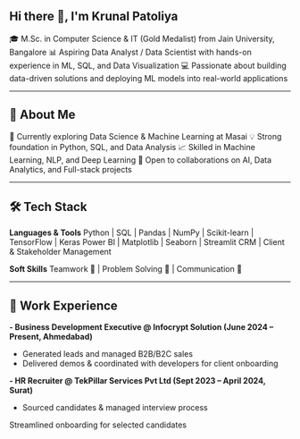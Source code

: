 ## Hi there 👋, I'm Krunal Patoliya

🎓 M.Sc. in Computer Science & IT (Gold Medalist) from Jain University, Bangalore
📊 Aspiring Data Analyst / Data Scientist with hands-on experience in ML, SQL, and Data Visualization
💻 Passionate about building data-driven solutions and deploying ML models into real-world applications

--- 

## 🚀 About Me
🔭 Currently exploring Data Science & Machine Learning at Masai
💡 Strong foundation in Python, SQL, and Data Analysis
📈 Skilled in Machine Learning, NLP, and Deep Learning
🤝 Open to collaborations on AI, Data Analytics, and Full-stack projects

--- 

## 🛠️ Tech Stack

**Languages & Tools**
Python | SQL | Pandas | NumPy | Scikit-learn | TensorFlow | Keras
Power BI | Matplotlib | Seaborn | Streamlit
CRM | Client & Stakeholder Management

**Soft Skills**
Teamwork 🤝 | Problem Solving 🧩 | Communication 💬 

---

## 💼 Work Experience
**- Business Development Executive @ Infocrypt Solution (June 2024 – Present, Ahmedabad)**
- Generated leads and managed B2B/B2C sales
- Delivered demos & coordinated with developers for client onboarding

**- HR Recruiter @ TekPillar Services Pvt Ltd (Sept 2023 – April 2024, Surat)**
- Sourced candidates & managed interview process

Streamlined onboarding for selected candidates
